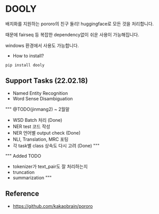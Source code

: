 # DOOLY
배치화를 지원하는 pororo의 친구 둘리!  huggingface로 모든 것을 처리합니다.

때문에 fairseq 등 복잡한 dependency없이 쉬운 사용이 가능해집니다.

windows 환경에서 사용도 가능합니다.

- How to install?

```console
pip install dooly
```

## Support Tasks (22.02.18)
- Named Entity Recognition
- Word Sense Disambiguation

"""
@TODO(jinmang2) ~ 2월말
- WSD Batch 처리 (Done)
- NER test 코드 작성
- NER 언어별 output check (Done)
- NLI, Translation, MRC 포팅
- 각 task별 class 상속도 다시 고려 (Done)
"""

"""
Added TODO
- tokenizer가 text_pair도 잘 처리하는지
- truncation
- summarization
"""

## Reference
- https://github.com/kakaobrain/pororo
